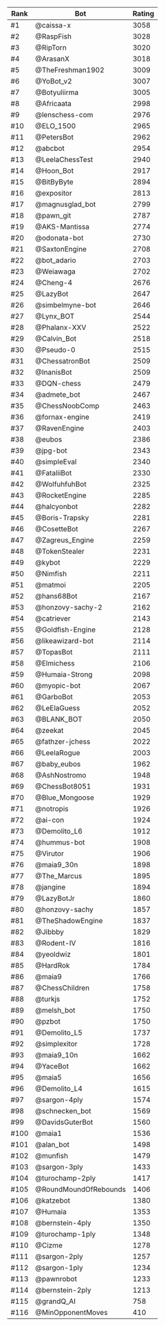 Rank|Bot|Rating
---|---|---
#1|@caissa-x|3058
#2|@RaspFish|3028
#3|@RipTorn|3020
#4|@ArasanX|3018
#5|@TheFreshman1902|3009
#6|@YoBot_v2|3007
#7|@Botyuliirma|3005
#8|@Africaata|2998
#9|@lenschess-com|2976
#10|@ELO_1500|2965
#11|@PetersBot|2962
#12|@abcbot|2954
#13|@LeelaChessTest|2940
#14|@Hoon_Bot|2917
#15|@BitByByte|2894
#16|@expositor|2813
#17|@magnusglad_bot|2799
#18|@pawn_git|2787
#19|@AKS-Mantissa|2774
#20|@odonata-bot|2730
#21|@SaxtonEngine|2708
#22|@bot_adario|2703
#23|@Weiawaga|2702
#24|@Cheng-4|2676
#25|@LazyBot|2647
#26|@simbelmyne-bot|2646
#27|@Lynx_BOT|2544
#28|@Phalanx-XXV|2522
#29|@Calvin_Bot|2518
#30|@Pseudo-0|2515
#31|@ChessatronBot|2509
#32|@InanisBot|2509
#33|@DQN-chess|2479
#34|@admete_bot|2467
#35|@ChessNoobComp|2463
#36|@fornax-engine|2419
#37|@RavenEngine|2403
#38|@eubos|2386
#39|@jpg-bot|2343
#40|@simpleEval|2340
#41|@FataliiBot|2330
#42|@WolfuhfuhBot|2325
#43|@RocketEngine|2285
#44|@halcyonbot|2282
#45|@Boris-Trapsky|2281
#46|@CosetteBot|2267
#47|@Zagreus_Engine|2259
#48|@TokenStealer|2231
#49|@kybot|2229
#50|@Nimfish|2211
#51|@matmoi|2205
#52|@hans68Bot|2167
#53|@honzovy-sachy-2|2162
#54|@catriever|2143
#55|@Goldfish-Engine|2128
#56|@likeawizard-bot|2114
#57|@TopasBot|2111
#58|@Elmichess|2106
#59|@Humaia-Strong|2098
#60|@myopic-bot|2067
#61|@GarboBot|2053
#62|@LeElaGuess|2052
#63|@BLANK_BOT|2050
#64|@zeekat|2045
#65|@fathzer-jchess|2022
#66|@LeelaRogue|2003
#67|@baby_eubos|1962
#68|@AshNostromo|1948
#69|@ChessBot8051|1931
#70|@Blue_Mongoose|1929
#71|@notropis|1926
#72|@ai-con|1924
#73|@Demolito_L6|1912
#74|@hummus-bot|1908
#75|@Virutor|1906
#76|@maia9_30n|1898
#77|@The_Marcus|1895
#78|@jangine|1894
#79|@LazyBotJr|1860
#80|@honzovy-sachy|1857
#81|@TheShadowEngine|1837
#82|@Jibbby|1829
#83|@Rodent-IV|1816
#84|@yeoldwiz|1801
#85|@HardRok|1784
#86|@maia9|1766
#87|@ChessChildren|1758
#88|@turkjs|1752
#89|@melsh_bot|1750
#90|@pzbot|1750
#91|@Demolito_L5|1737
#92|@simplexitor|1728
#93|@maia9_10n|1662
#94|@YaceBot|1662
#95|@maia5|1656
#96|@Demolito_L4|1615
#97|@sargon-4ply|1574
#98|@schnecken_bot|1569
#99|@DavidsGuterBot|1560
#100|@maia1|1536
#101|@alan_bot|1498
#102|@munfish|1479
#103|@sargon-3ply|1433
#104|@turochamp-2ply|1417
#105|@RoundMoundOfRebounds|1406
#106|@katzebot|1380
#107|@Humaia|1353
#108|@bernstein-4ply|1350
#109|@turochamp-1ply|1348
#110|@Cizme|1278
#111|@sargon-2ply|1257
#112|@sargon-1ply|1234
#113|@pawnrobot|1233
#114|@bernstein-2ply|1213
#115|@grandQ_AI|758
#116|@MinOpponentMoves|410

